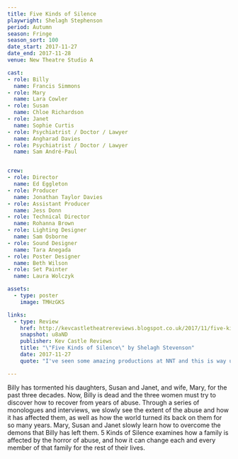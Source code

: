 ```yaml
---
title: Five Kinds of Silence
playwright: Shelagh Stephenson
period: Autumn
season: Fringe
season_sort: 100
date_start: 2017-11-27
date_end: 2017-11-28
venue: New Theatre Studio A

cast:
- role: Billy
  name: Francis Simmons
- role: Mary
  name: Lara Cowler
- role: Susan
  name: Chloe Richardson
- role: Janet
  name: Sophie Curtis
- role: Psychiatrist / Doctor / Lawyer
  name: Angharad Davies
- role: Psychiatrist / Doctor / Lawyer
  name: Sam André-Paul


crew:
- role: Director
  name: Ed Eggleton
- role: Producer
  name: Jonathan Taylor Davies
- role: Assistant Producer
  name: Jess Donn
- role: Technical Director
  name: Rohanna Brown
- role: Lighting Designer
  name: Sam Osborne
- role: Sound Designer
  name: Tara Anegada
- role: Poster Designer
  name: Beth Wilson
- role: Set Painter
  name: Laura Wolczyk

assets:
  - type: poster
    image: TMHzGKS

links:
  - type: Review
    href: http://kevcastletheatrereviews.blogspot.co.uk/2017/11/five-kinds-of-silence-by-shelagh.html
    snapshot: u8aND
    publisher: Kev Castle Reviews
    title: "\"Five Kinds of Silence\" by Shelagh Stevenson"
    date: 2017-11-27
    quote: "I've seen some amazing productions at NNT and this is way up there. I love new plays that I've neither seen nor heard of and it excites me that NNT feed my hunger for plays like this, and at the same time do it so well."

---
```


Billy has tormented his daughters, Susan and Janet, and wife, Mary, for the past three decades. Now, Billy is dead and the three women must try to discover how to recover from years of abuse. Through a series of monologues and interviews, we slowly see the extent of the abuse and how it has affected them, as well as how the world turned its back on them for so many years. Mary, Susan and Janet slowly learn how to overcome the demons that Billy has left them. 5 Kinds of Silence examines how a family is affected by the horror of abuse, and how it can change each and every member of that family for the rest of their lives.
